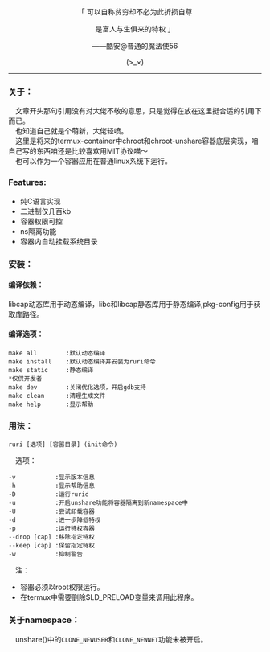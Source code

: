 <p align="center">「 可以自称贫穷却不必为此折损自尊</p>
<p align="center">是富人与生俱来的特权 」</p>
<p align="center">——酷安@普通的魔法使56</p>
<p align="center">(>_×)</p>         

-----------
### 关于：    
&emsp;文章开头那句引用没有对大佬不敬的意思，只是觉得在放在这里挺合适的引用下而已。             
&emsp;也知道自己就是个萌新，大佬轻喷。         
&emsp;这里是将来的termux-container中chroot和chroot-unshare容器底层实现，咱自己写的东西咱还是比较喜欢用MIT协议喵～        
&emsp;也可以作为一个容器应用在普通linux系统下运行。               
### Features:    
- 纯C语言实现
- 二进制仅几百kb      
- 容器权限可控
- ns隔离功能
- 容器内自动挂载系统目录
### 安装：    
#### 编译依赖：         
libcap动态库用于动态编译，libc和libcap静态库用于静态编译,pkg-config用于获取库路径。           
#### 编译选项：     
```text
make all        :默认动态编译
make install    :默认动态编译并安装为ruri命令
make static     :静态编译
*仅供开发者
make dev        :关闭优化选项，开启gdb支持
make clean      :清理生成文件
make help       :显示帮助
```
### 用法：    
```text
ruri [选项] [容器目录] (init命令)
```
&emsp;选项：    
```text
-v           :显示版本信息
-h           :显示帮助信息
-D           :运行rurid
-u           :开启unshare功能将容器隔离到新namespace中
-U           :尝试卸载容器
-d           :进一步降低特权
-p           :运行特权容器
--drop [cap] :移除指定特权
--keep [cap] :保留指定特权
-w           :抑制警告
```
&emsp;注：
- 容器必须以root权限运行。      
- 在termux中需要删除$LD_PRELOAD变量来调用此程序。           
### 关于namespace：      
&emsp;unshare()中的`CLONE_NEWUSER`和`CLONE_NEWNET`功能未被开启。         
